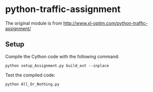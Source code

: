 # python-traffic-assignment
The original module is from http://www.xl-optim.com/python-traffic-assignment/


Setup
-----
Compile the Cython code with the following command:

	python setup_Assignment.py build_ext --inplace

Test the compiled code:

	python All_Or_Nothing.py

